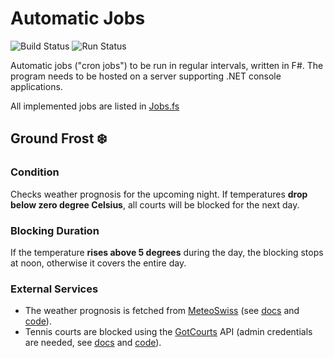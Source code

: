 # Automatic Jobs

![Build Status](https://github.com/TC-Fairplay/AutoJobs/actions/workflows/build.yml/badge.svg)
![Run Status](https://github.com/TC-Fairplay/AutoJobs/actions/workflows/run.yml/badge.svg)

Automatic jobs ("cron jobs") to be run in regular intervals, written in F#.
The program needs to be hosted on a server supporting .NET console applications.

All implemented jobs are listed in [Jobs.fs](src/Jobs.fs)

## Ground Frost ❄️

### Condition

Checks weather prognosis for the upcoming night. If temperatures **drop below zero degree Celsius**, all courts will be blocked for the next day.

### Blocking Duration

If the temperature **rises above 5 degrees** during the day, the blocking stops at noon, otherwise it covers the entire day.

### External Services

* The weather prognosis is fetched from [MeteoSwiss](https://www.meteoswiss.admin.ch) (see [docs](docs/meteoswiss-api.md) and [code](src/MeteoSwiss.fs)).
* Tennis courts are blocked using the [GotCourts](https://www.gotcourts.com) API (admin credentials are needed, see [docs](docs/gotcourts-api.md) and [code](src/GotCourts.fs)).
